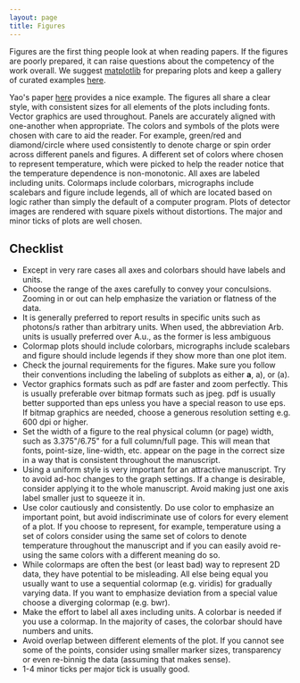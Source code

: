 ```yaml
---
layout: page
title: Figures
---
```


Figures are the first thing people look at when reading papers. If the figures are poorly prepared, it can raise questions about the competency of the work overall. We suggest [matplotlib](https://matplotlib.org/) for preparing plots and keep a gallery of curated examples [here](https://github.com/mpmdean/matplotlib_examples).

Yao's paper [here](/assets/pdf/shen2021charge.pdf) provides a nice example. The figures all share a clear style, with consistent sizes for all elements of the plots including fonts. Vector graphics are used throughout. Panels are accurately aligned with one-another when appropriate. The colors and symbols of the plots were chosen with care to aid the reader. For example, green/red and diamond/circle where used consistently to denote charge or spin order across different panels and figures. A different set of colors where chosen to represent temperature, which were picked to help the reader notice that the temperature dependence is non-monotonic. All axes are labeled including units. Colormaps include colorbars, micrographs include scalebars and figure include legends, all of which are located based on logic rather than simply the default of a computer program. Plots of detector images are rendered with square pixels without distortions. The major and minor ticks of plots are well chosen.

## Checklist

* Except in very rare cases all axes and colorbars should have labels and units.
* Choose the range of the axes carefully to convey your conculsions. Zooming in or out can help emphasize the variation or flatness of the data.
* It is generally preferred to report results in specific units such as photons/s rather than arbitrary units. When used, the abbreviation Arb. units is usually preferred over A.u., as the former is less ambiguous
* Colormap plots should include colorbars, micrographs include scalebars and figure should include legends if they show more than one plot item.
* Check the journal requirements for the figures. Make sure you follow their conventions including the labeling of subplots as either **a**, a), or (a).
* Vector graphics formats such as pdf are faster and zoom perfectly. This is usually preferable over bitmap formats such as jpeg. pdf is usually better supported than eps unless you have a special reason to use eps. If bitmap graphics are needed, choose a generous resolution setting e.g. 600 dpi or higher.
* Set the width of a figure to the real physical column (or page) width, such as 3.375"/6.75" for a full column/full page. This will mean that fonts, point-size, line-width, etc. appear on the page in the correct size in a way that is consistent throughout the manuscript.
* Using a uniform style is very important for an attractive manuscript. Try to avoid ad-hoc changes to the graph settings. If a change is desirable, consider applying it to the whole manuscript. Avoid making just one axis label smaller just to squeeze it in.
* Use color cautiously and consistently. Do use color to emphasize an important point, but avoid indiscriminate use of colors for every element of a plot. If you choose to represent, for example, temperature using a set of colors consider using the same set of colors to denote temperature throughout the manuscript and if you can easily avoid re-using the same colors with a different meaning do so.
* While colormaps are often the best (or least bad) way to represent 2D data, they have potential to be misleading. All else being equal you usually want to use a sequential colormap (e.g. viridis) for gradually varying data. If you want to emphasize deviation from a special value choose a diverging colormap (e.g. bwr).
* Make the effort to label all axes including units. A colorbar is needed if you use a colormap. In the majority of cases, the colorbar should have numbers and units.
* Avoid overlap between different elements of the plot. If you cannot see some of the points, consider using smaller marker sizes, transparency or even re-binnig the data (assuming that makes sense).
* 1-4 minor ticks per major tick is usually good.
